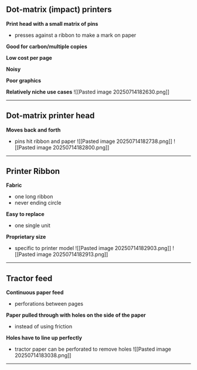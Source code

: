 ## Dot-matrix (impact) printers
**Print head with a small matrix of pins**
- presses against a ribbon to make a mark on paper 

**Good for carbon/multiple copies**

**Low cost per page**

**Noisy**

**Poor graphics**

**Relatively niche use cases**
![[Pasted image 20250714182630.png]]

---
## Dot-matrix printer head 
**Moves back and forth**
- pins hit ribbon and paper 
![[Pasted image 20250714182738.png]]
![[Pasted image 20250714182800.png]]

---
## Printer Ribbon 
**Fabric**
- one long ribbon 
- never ending circle 

**Easy to replace**
- one single unit 

**Proprietary size**
- specific to printer model 
![[Pasted image 20250714182903.png]]
![[Pasted image 20250714182913.png]]

---
## Tractor feed 
**Continuous paper feed**
- perforations between pages 

**Paper pulled through with holes on the side of the paper**
- instead of using friction 

**Holes have to line up perfectly**
- tractor paper can be perforated to remove holes 
![[Pasted image 20250714183038.png]]

---
